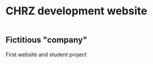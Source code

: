 # CHRZ development website
<img src="https://eapi.pcloud.com/getpubthumb?code=XZJqfzZoaBrArhSCMSFgtPLUxWe0RwxMp07&linkpassword=undefined&size=1315x437&crop=0&type=auto" alt="">

## Fictitious "company"
First website and student project
